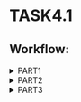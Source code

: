 
# TASK4.1
## Workflow:


<details>
<summary> PART1 </summary>
<br>
Installed MySQL Server. Selected a simple drugstore DB as a model, created database schema via DBDesigner:


![Screen1](https://github.com/wrldwde/DevOps_online_Kharkiv_2021Q4/blob/main/m4/task4.1/screenshots/DB_schema.png)


Connected to local server through the console, created a database 'drugstore' and filled it with tables and data samples:


![Screen2](https://github.com/wrldwde/DevOps_online_Kharkiv_2021Q4/blob/main/m4/task4.1/screenshots/DBandTables.png)


Constructed and execute `SELECT` operator with `WHERE`, `GROUP BY` and `ORDER BY` operators, executed other different DDL, DML, DCL queries:


![Screen3](https://github.com/wrldwde/DevOps_online_Kharkiv_2021Q4/blob/main/m4/task4.1/screenshots/Select_Operator.png)


![Screen4](https://github.com/wrldwde/DevOps_online_Kharkiv_2021Q4/blob/main/m4/task4.1/screenshots/Another_statements.png)


Created a new test user and grant him access to `SELECT` operator on 'drugstore' tables; Reconnected as a new user and verified privileges work properly:


![Screen5](https://github.com/wrldwde/DevOps_online_Kharkiv_2021Q4/blob/main/m4/task4.1/screenshots/Users_priviliges.png)


</details>

<details>
<summary>PART2</summary>
<br>
Made a buckup by `mysqldump` utility, droped a table for future restoring:


![Screen6](https://github.com/wrldwde/DevOps_online_Kharkiv_2021Q4/blob/main/m4/task4.1/screenshots/Backup_and_drop_a_table.png)


Restored a database, verified restored table and its' data:


![Screen7](https://github.com/wrldwde/DevOps_online_Kharkiv_2021Q4/blob/main/m4/task4.1/screenshots/Restored_from_dump.png)


Created an AWS RDS database, connected to remote host from console and transfered local DB to remote by dump file. Verified data transfer by executing `SELECT` query from PART1; Created dump to the same file.


![Screen8](https://github.com/wrldwde/DevOps_online_Kharkiv_2021Q4/blob/main/m4/task4.1/screenshots/Transfer_on_RDS_and_Select.png)


Link to 'drugstore' DB dump file: [drugstore_20211130.sql][task4.1-sql]
</details>

<details>
<summary>PART3</summary>
<br>
Created an Amazone DynamoDB table, entered some test data. Queried table with *Scan* and *Query* options:


![Screen9](https://github.com/wrldwde/DevOps_online_Kharkiv_2021Q4/blob/main/m4/task4.1/screenshots/Scan_Query.png)


![Screen10](https://github.com/wrldwde/DevOps_online_Kharkiv_2021Q4/blob/main/m4/task4.1/screenshots/Query.png)

</details>




[//]: #
[git-repo-url]: <https://github.com/wrldwde/DevOps_online_Kharkiv_2021Q4>
[task4.1-sql]:<https://github.com/wrldwde/DevOps_online_Kharkiv_2021Q4/blob/main/m4/task4.1/drugsore_20211130.sql>
